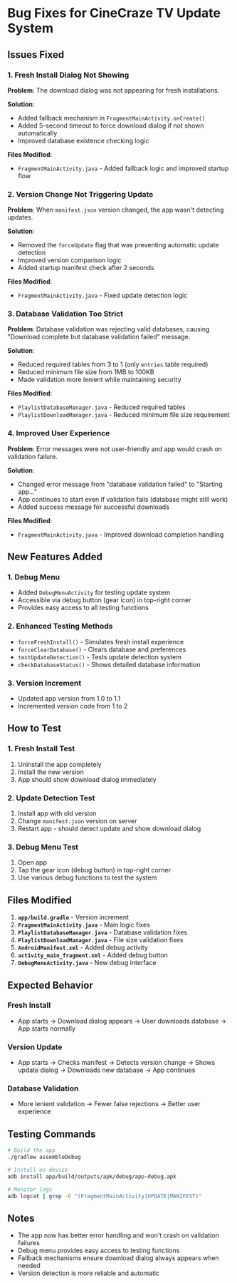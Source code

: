 # Bug Fixes for CineCraze TV Update System

## Issues Fixed

### 1. Fresh Install Dialog Not Showing
**Problem**: The download dialog was not appearing for fresh installations.

**Solution**: 
- Added fallback mechanism in `FragmentMainActivity.onCreate()`
- Added 5-second timeout to force download dialog if not shown automatically
- Improved database existence checking logic

**Files Modified**:
- `FragmentMainActivity.java` - Added fallback logic and improved startup flow

### 2. Version Change Not Triggering Update
**Problem**: When `manifest.json` version changed, the app wasn't detecting updates.

**Solution**:
- Removed the `forceUpdate` flag that was preventing automatic update detection
- Improved version comparison logic
- Added startup manifest check after 2 seconds

**Files Modified**:
- `FragmentMainActivity.java` - Fixed update detection logic

### 3. Database Validation Too Strict
**Problem**: Database validation was rejecting valid databases, causing "Download complete but database validation failed" message.

**Solution**:
- Reduced required tables from 3 to 1 (only `entries` table required)
- Reduced minimum file size from 1MB to 100KB
- Made validation more lenient while maintaining security

**Files Modified**:
- `PlaylistDatabaseManager.java` - Reduced required tables
- `PlaylistDownloadManager.java` - Reduced minimum file size requirement

### 4. Improved User Experience
**Problem**: Error messages were not user-friendly and app would crash on validation failure.

**Solution**:
- Changed error message from "database validation failed" to "Starting app..."
- App continues to start even if validation fails (database might still work)
- Added success message for successful downloads

**Files Modified**:
- `FragmentMainActivity.java` - Improved download completion handling

## New Features Added

### 1. Debug Menu
- Added `DebugMenuActivity` for testing update system
- Accessible via debug button (gear icon) in top-right corner
- Provides easy access to all testing functions

### 2. Enhanced Testing Methods
- `forceFreshInstall()` - Simulates fresh install experience
- `forceClearDatabase()` - Clears database and preferences
- `testUpdateDetection()` - Tests update detection system
- `checkDatabaseStatus()` - Shows detailed database information

### 3. Version Increment
- Updated app version from 1.0 to 1.1
- Incremented version code from 1 to 2

## How to Test

### 1. Fresh Install Test
1. Uninstall the app completely
2. Install the new version
3. App should show download dialog immediately

### 2. Update Detection Test
1. Install app with old version
2. Change `manifest.json` version on server
3. Restart app - should detect update and show download dialog

### 3. Debug Menu Test
1. Open app
2. Tap the gear icon (debug button) in top-right corner
3. Use various debug functions to test the system

## Files Modified

1. **`app/build.gradle`** - Version increment
2. **`FragmentMainActivity.java`** - Main logic fixes
3. **`PlaylistDatabaseManager.java`** - Database validation fixes
4. **`PlaylistDownloadManager.java`** - File size validation fixes
5. **`AndroidManifest.xml`** - Added debug activity
6. **`activity_main_fragment.xml`** - Added debug button
7. **`DebugMenuActivity.java`** - New debug interface

## Expected Behavior

### Fresh Install
- App starts → Download dialog appears → User downloads database → App starts normally

### Version Update
- App starts → Checks manifest → Detects version change → Shows update dialog → Downloads new database → App continues

### Database Validation
- More lenient validation → Fewer false rejections → Better user experience

## Testing Commands

```bash
# Build the app
./gradlew assembleDebug

# Install on device
adb install app/build/outputs/apk/debug/app-debug.apk

# Monitor logs
adb logcat | grep -E "(FragmentMainActivity|UPDATE|MANIFEST)"
```

## Notes

- The app now has better error handling and won't crash on validation failures
- Debug menu provides easy access to testing functions
- Fallback mechanisms ensure download dialog always appears when needed
- Version detection is more reliable and automatic